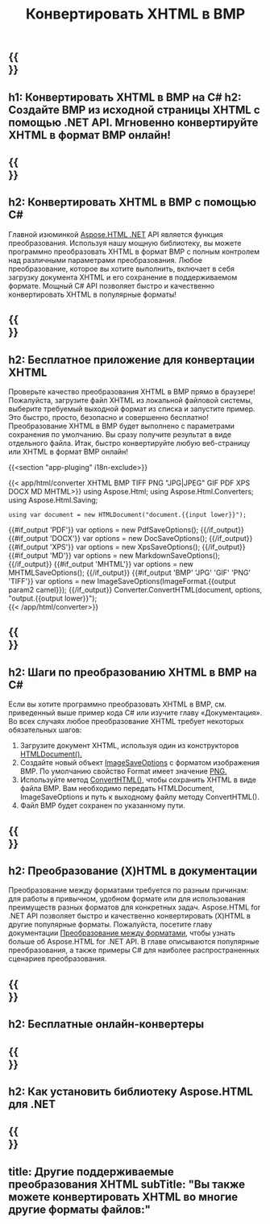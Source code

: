 ﻿---
translation: true
template: /templates/_template-conversion-child.md
title: Конвертировать XHTML в BMP
description: Преобразование XHTML в BMP на C#. Легко используйте API в любом приложении .NET. Попробуйте онлайн-конвертер XHTML в BMP бесплатно!
url: /net/conversion/xhtml-to-bmp/
family: html
platformtag: net
feature: conversion
informat: XHTML
outformat: BMP
otherformats: PDF DOCX XPS GIF JPEG PNG TIFF BMP HTML MHTML MD
howto: howtoXhtml
---

{{<section banner>}}
---
h1: Конвертировать XHTML в BMP на C#
h2: Создайте BMP из исходной страницы XHTML с помощью .NET API. Мгновенно конвертируйте XHTML в формат BMP онлайн!
---

{{<section overview>}}
---
h2: Конвертировать XHTML в BMP с помощью C#
---

Главной изюминкой [Aspose.HTML .NET](https://products.aspose.com/html/net/) API является функция преобразования. Используя нашу мощную библиотеку, вы можете программно преобразовать XHTML в формат BMP с полным контролем над различными параметрами преобразования. Любое преобразование, которое вы хотите выполнить, включает в себя загрузку документа XHTML и его сохранение в поддерживаемом формате. Мощный C# API позволяет быстро и качественно конвертировать XHTML в популярные форматы!

{{<section demos>}}
---
h2: Бесплатное приложение для конвертации XHTML
---

Проверьте качество преобразования XHTML в BMP прямо в браузере! Пожалуйста, загрузите файл XHTML из локальной файловой системы, выберите требуемый выходной формат из списка и запустите пример. Это быстро, просто, безопасно и совершенно бесплатно! Преобразование XHTML в BMP будет выполнено с параметрами сохранения по умолчанию. Вы сразу получите результат в виде отдельного файла. Итак, быстро конвертируйте любую веб-страницу или XHTML в формат BMP онлайн!

{{<section "app-pluging" i18n-exclude>}}

{{< app/html/converter XHTML BMP TIFF PNG "JPG|JPEG" GIF PDF XPS DOCX MD MHTML>}}
using Aspose.Html;
using Aspose.Html.Converters;
using Aspose.Html.Saving;

    using var document = new HTMLDocument("document.{{input lower}}");
{{#if_output 'PDF'}}
    var options = new PdfSaveOptions();
{{/if_output}}
{{#if_output 'DOCX'}}
    var options = new DocSaveOptions();
{{/if_output}}
{{#if_output 'XPS'}}
    var options = new XpsSaveOptions();
{{/if_output}}
{{#if_output 'MD'}}
    var options = new MarkdownSaveOptions();
{{/if_output}}
{{#if_output 'MHTML'}}
    var options = new MHTMLSaveOptions();
{{/if_output}}
{{#if_output 'BMP' 'JPG' 'GIF' 'PNG' 'TIFF'}}
    var options = new ImageSaveOptions(ImageFormat.{{output param2 camel}});
{{/if_output}}
    Converter.ConvertHTML(document, options, "output.{{output lower}}");   
{{< /app/html/converter>}} 


{{<section steps>}}
---
h2: Шаги по преобразованию XHTML в BMP на C#
---

Если вы хотите программно преобразовать XHTML в BMP, см. приведенный выше пример кода C# или изучите главу «Документация». Во всех случаях любое преобразование XHTML требует некоторых обязательных шагов:
1. Загрузите документ XHTML, используя один из конструкторов [HTMLDocument().](https://reference.aspose.com/html/net/aspose.html/htmldocument/)
1. Создайте новый объект [ImageSaveOptions](https://reference.aspose.com/html/net/aspose.html.saving/imagesaveoptions/) с форматом изображения BMP. По умолчанию свойство Format имеет значение [PNG.](https://reference.aspose.com/html/net/aspose.html.rendering.image/imageformat/)
1. Используйте метод [ConvertHTML()](https://reference.aspose.com/html/net/aspose.html.converters/converter/converthtml/), чтобы сохранить XHTML в виде файла BMP. Вам необходимо передать HTMLDocument, ImageSaveOptions и путь к выходному файлу методу ConvertHTML().
1. Файл BMP будет сохранен по указанному пути.

{{<section documentation>}}
---
h2: Преобразование (X)HTML в документации
---

Преобразование между форматами требуется по разным причинам: для работы в привычном, удобном формате или для использования преимуществ разных форматов для конкретных задач. Aspose.HTML for .NET API позволяет быстро и качественно конвертировать (X)HTML в другие популярные форматы. Пожалуйста, посетите главу документации <a href="https://docs.aspose.com/html/net/converting-between-formats/" target="_blank">Преобразование между форматами</a>, чтобы узнать больше об Aspose.HTML for .NET API. В главе описываются популярные преобразования, а также примеры C# для наиболее распространенных сценариев преобразования.

{{<section online-converters>}}
---
h2: Бесплатные онлайн-конвертеры
---

{{<section get-started>}}
---
h2: Как установить библиотеку Aspose.HTML для .NET
---

{{<section other-conversions>}}
---
title: Другие поддерживаемые преобразования XHTML
subTitle: "Вы также можете конвертировать XHTML во многие другие форматы файлов:"
---
